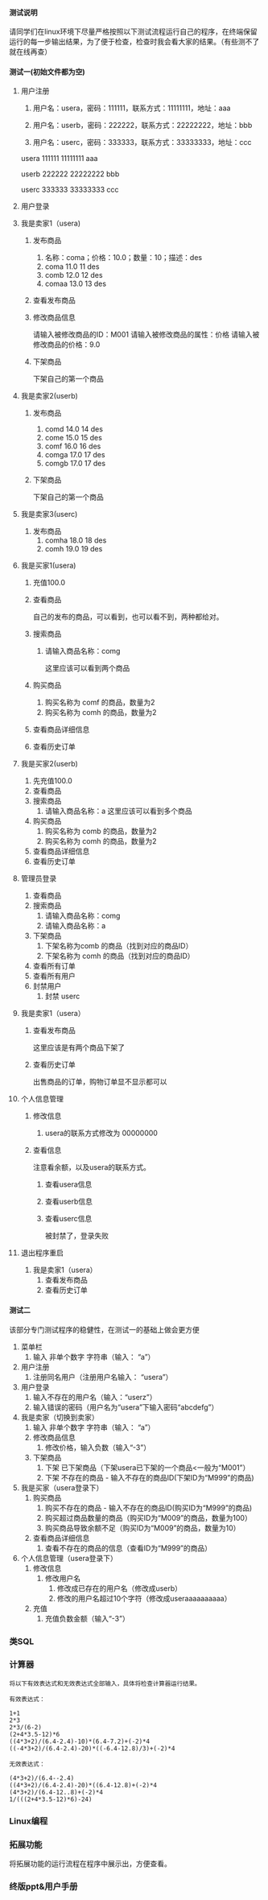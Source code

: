 
#### 测试说明

请同学们在linux环境下尽量严格按照以下测试流程运行自己的程序，在终端保留运行的每一步输出结果，为了便于检查，检查时我会看大家的结果。（有些测不了就在线再查）

#### 测试一(初始文件都为空)

1. 用户注册 

   1. 用户名：usera，密码：111111，联系方式：11111111，地址：aaa

   2. 用户名：userb，密码：222222，联系方式：22222222，地址：bbb

   3. 用户名：userc，密码：333333，联系方式：33333333，地址：ccc

     usera 111111 11111111 aaa

     userb 222222 22222222 bbb

     userc 333333 33333333 ccc

2. 用户登录 

3. 我是卖家1（usera)
   1. 发布商品  

      1. 名称：coma；价格：10.0；数量：10；描述：des
      2. coma 11.0 11 des
      3. comb 12.0 12 des
      4. comaa 13.0 13 des

   2. 查看发布商品  

   3. 修改商品信息  

      请输入被修改商品的ID：M001
      请输入被修改商品的属性：价格
      请输入被修改商品的价格：9.0

   4. 下架商品  

      下架自己的第一个商品

4. 我是卖家2(userb)
   1. 发布商品

      1. comd 14.0 14 des
      2. come 15.0 15 des
      3. comf 16.0 16 des
      4. comga 17.0 17 des
      5. comgb 17.0 17 des

   2. 下架商品

      下架自己的第一个商品

5. 我是卖家3(userc)
   1. 发布商品
      1. comha 18.0 18 des
      2. comh 19.0 19 des

6. 我是买家1(usera)

   1. 充值100.0  

   2. 查看商品  

      自己的发布的商品，可以看到，也可以看不到，两种都给对。

   3. 搜索商品  
      1. 请输入商品名称：comg

         这里应该可以看到两个商品

   4. 购买商品  
      1. 购买名称为 comf 的商品，数量为2
      2. 购买名称为 comh 的商品，数量为2

   5. 查看商品详细信息  

   6. 查看历史订单 

7. 我是买家2(userb)

   1. 先充值100.0
   2. 查看商品
   3. 搜索商品
      1. 请输入商品名称：a
         这里应该可以看到多个商品
   4. 购买商品
      1. 购买名称为 comb 的商品，数量为2
      2. 购买名称为 comh 的商品，数量为2
   5. 查看商品详细信息
   6. 查看历史订单

8. 管理员登录
   1. 查看商品  
   2. 搜索商品  
      1. 请输入商品名称：comg
      2. 请输入商品名称：a
   3. 下架商品  
      1. 下架名称为comb 的商品（找到对应的商品ID）
      2. 下架名称为 comh 的商品（找到对应的商品ID）
   4. 查看所有订单 
   5. 查看所有用户  
   6. 封禁用户
      1. 封禁 userc

9. 我是卖家1（usera）
   1. 查看发布商品  

      这里应该是有两个商品下架了

   2. 查看历史订单 

      出售商品的订单，购物订单显不显示都可以

10. 个人信息管理

    1. 修改信息  
       1. usera的联系方式修改为 00000000

    2. 查看信息  

       注意看余额，以及usera的联系方式。

       1. 查看usera信息

       2. 查看userb信息

       3. 查看userc信息

          被封禁了，登录失败

11. 退出程序重启

    1. 我是卖家1（usera）
       1. 查看发布商品  
       2. 查看历史订单  
#### 测试二

该部分专门测试程序的稳健性，在测试一的基础上做会更方便

1. 菜单栏
   1. 输入 非单个数字 字符串（输入： “a”）
2. 用户注册
   1. 注册同名用户（注册用户名输入： “usera”）
3. 用户登录
   1. 输入不存在的用户名（输入：“userz”）
   2. 输入错误的密码（用户名为“usera”下输入密码“abcdefg”）
4. 我是卖家（切换到卖家）
   1. 输入 非单个数字 字符串（输入： “a”）
   2. 修改商品信息
      1. 修改价格，输入负数（输入“-3”）
   3. 下架商品
      1. 下架 已下架商品（下架usera已下架的一个商品<一般为“M001”）
      2. 下架 不存在的商品 - 输入不存在的商品ID(下架ID为“M999”的商品)
5. 我是买家（usera登录下）
   1. 购买商品
      1. 购买不存在的商品 - 输入不存在的商品ID(购买ID为“M999”的商品)
      2. 购买超过商品数量的商品（购买ID为“M009”的商品，数量为100）
      3. 购买商品导致余额不足（购买ID为“M009”的商品，数量为10）
   2. 查看商品详细信息
      1. 查看不存在的商品的信息（查看ID为“M999”的商品）
6. 个人信息管理（usera登录下）
   1. 修改信息
      1. 修改用户名
         1. 修改成已存在的用户名（修改成userb）
         2. 修改的用户名超过10个字符（修改成useraaaaaaaaaa）
   2. 充值
      1. 充值负数金额（输入“-3”）

### 类SQL


### 计算器
```
将以下有效表达式和无效表达式全部输入，具体将检查计算器运行结果。

有效表达式：

1+1
2*3
2*3/(6-2)
(2+4*3.5-12)*6
((4*3+2)/(6.4-2.4)-10)*(6.4-7.2)+(-2)*4
((-4*3+2)/(6.4-2.4)-20)*((-6.4-12.8)/3)+(-2)*4

无效表达式：

(4*3+2)/(6.4--2.4)
((4*3+2)/(6.4-2.4)-20)*((6.4-12.8)+(-2)*4
(4*3+2)/(6.4-12..8)+(-2)*4
1/(((2+4*3.5-12)*6)-24)
```

### Linux编程

### 拓展功能

将拓展功能的运行流程在程序中展示出，方便查看。

### 终版ppt&用户手册



